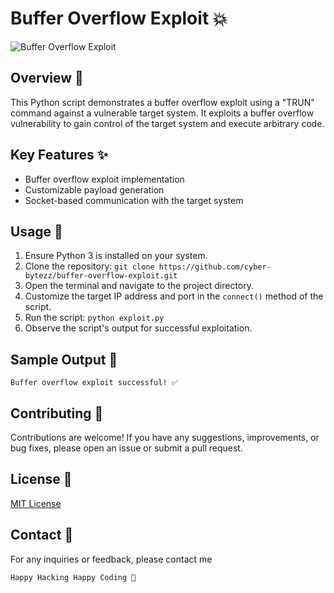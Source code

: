 # Buffer Overflow Exploit 💥

![Buffer Overflow Exploit](https://github.com/cyber-bytezz/Buffer-Over-Flow/assets/130319315/1c629f8b-a501-49a8-88f8-0cad8070b28a)


## Overview 📝

This Python script demonstrates a buffer overflow exploit using a "TRUN" command against a vulnerable target system. It exploits a buffer overflow vulnerability to gain control of the target system and execute arbitrary code.

## Key Features ✨

- Buffer overflow exploit implementation
- Customizable payload generation
- Socket-based communication with the target system

## Usage 🚀

1. Ensure Python 3 is installed on your system.
2. Clone the repository: `git clone https://github.com/cyber-bytezz/buffer-overflow-exploit.git`
3. Open the terminal and navigate to the project directory.
4. Customize the target IP address and port in the `connect()` method of the script.
5. Run the script: `python exploit.py`
6. Observe the script's output for successful exploitation.

## Sample Output 🎯

```
Buffer overflow exploit successful! ✅
```

## Contributing 🤝

Contributions are welcome! If you have any suggestions, improvements, or bug fixes, please open an issue or submit a pull request.

## License 📄

[MIT License](LICENSE)

## Contact 📧

For any inquiries or feedback, please contact me

```
Happy Hacking Happy Coding 🎉
```
 
